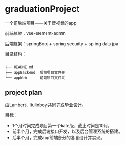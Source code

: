 # graduationProject

一个前后端项目——关于音视频的app

前端框架：vue-element-admin

后端框架：springBoot + spring security + spring data jpa

目录结构：

```shell
.
├── README.md 
├── appBackend  后端项目文件夹
└── appWeb      前端项目文件夹
```

## project plan

由Lambert、liulinboyi共同完成毕业设计。

目标：

- 1个月时间完成项目第一个bate版，截止时间是10月。
- 前半个月，完成后端接口开发，以及后台管理系统的搭建。
- 后半个月，完成app前端部分的各自设计并实现。


